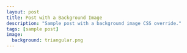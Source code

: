 ```yaml
---
layout: post
title: Post with a Background Image
description: "Sample post with a background image CSS override."
tags: [sample post]
image:
  background: triangular.png
---
```


